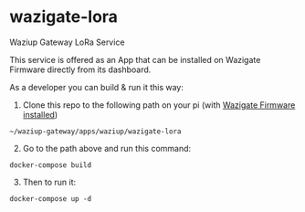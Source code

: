 # wazigate-lora
Waziup Gateway LoRa Service

This service is offered as an App that can be installed on Wazigate Firmware directly from its dashboard.

As a developer you can build & run it this way:

1. Clone this repo to the following path on your pi (with [Wazigate Firmware installed](https://youtu.be/DvGdmdsGZHA))

`~/waziup-gateway/apps/waziup/wazigate-lora`

2. Go to the path above and run this command:

`docker-compose build`

3. Then to run it:

`docker-compose up -d`

